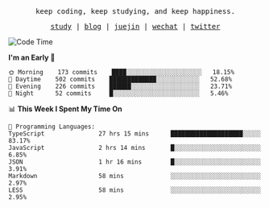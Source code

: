 <p align="center">
  <samp>
    <span>keep coding, keep studying, and keep happiness.</span>
  </samp>
</p>

<p align="center">
  <samp>
    <a href="https://github.com/ouduidui/fe-study">study</a> |
    <a href="https://deweyou.me">blog</a>  |
    <a href="https://juejin.cn/user/4309700183594366">juejin</a> |
    <a href="https://user-images.githubusercontent.com/54696834/165071004-6509e3f2-90c3-448c-9d92-3da42b0c2021.jpeg">wechat</a> |
    <a href="https://twitter.com/ouduidui">twitter</a>
  </samp>
</p>

<!--START_SECTION:waka-->
![Code Time](http://img.shields.io/badge/Code%20Time-2%2C107%20hrs%2026%20mins-blue)

**I'm an Early 🐤** 

```text
🌞 Morning    173 commits    ████░░░░░░░░░░░░░░░░░░░░░   18.15% 
🌆 Daytime    502 commits    █████████████░░░░░░░░░░░░   52.68% 
🌃 Evening    226 commits    ██████░░░░░░░░░░░░░░░░░░░   23.71% 
🌙 Night      52 commits     █░░░░░░░░░░░░░░░░░░░░░░░░   5.46%

```


📊 **This Week I Spent My Time On** 

```text
💬 Programming Languages: 
TypeScript               27 hrs 15 mins      ████████████████████░░░░░   83.17% 
JavaScript               2 hrs 14 mins       █░░░░░░░░░░░░░░░░░░░░░░░░   6.85% 
JSON                     1 hr 16 mins        █░░░░░░░░░░░░░░░░░░░░░░░░   3.91% 
Markdown                 58 mins             ░░░░░░░░░░░░░░░░░░░░░░░░░   2.97% 
LESS                     58 mins             ░░░░░░░░░░░░░░░░░░░░░░░░░   2.95%

```


<!--END_SECTION:waka-->
